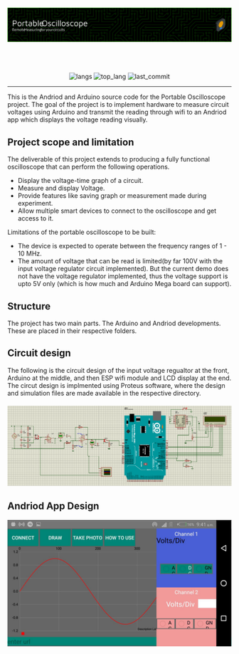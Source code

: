 <h4 align="center"><img src="assets/portable oslo readme header.png" align=center' alt="Banner" /></h4>
<br/> <br/>
<p align="center">
    <img src="https://img.shields.io/github/languages/count/panderior/portable-osclo" alt="langs" />
    <img src="https://img.shields.io/github/languages/top/panderior/portable-osclo" alt="top_lang" />
    <img src="https://img.shields.io/github/last-commit/panderior/portable-osclo" alt="last_commit" />
</p>

---
This is the Andriod and Arduino source code for the Portable Oscilloscope project.
The goal of the project is to implement hardware to measure circuit voltages using Arduino and 
transmit the reading through wifi to an Andriod app which displays the voltage reading visually.

## Project scope and limitation
The deliverable of this project extends to producing a fully functional oscilloscope that can perform the following operations.

* Display the voltage-time graph of a circuit.
* Measure and display Voltage.
* Provide features like saving graph or measurement made during experiment.
* Allow multiple smart devices to connect to the oscilloscope and get access to it.

Limitations of the portable oscilloscope to be built:

* The device is expected to operate between the frequency ranges of 1 - 10 MHz.
* The amount of voltage that can be read is limited(by far 100V with the input voltage regulator circuit implemented). 
    But the current demo does not have the voltage regulator implemented, thus the voltage support is upto 5V only
    (which is how much and Arduino Mega board can support).


## Structure
The project has two main parts. The Arduino and Andriod developments. These are placed in their
respective folders.

## Circuit design
The following is the circuit design of the input voltage regualtor at the front, Arduino at the middle, and then
ESP wifi module and LCD display at the end. The circut design is implmented using Proteus software, where the 
design and simulation files are made available in the respective directory.

<h4 align="center"><img src="assets/Final circuit.png" align=center' alt="Circuit" /></h4>

## Andriod App Design
<h4 align="center"><img src="assets/andriod app1.png" align=center' alt="Circuit" /></h4>
